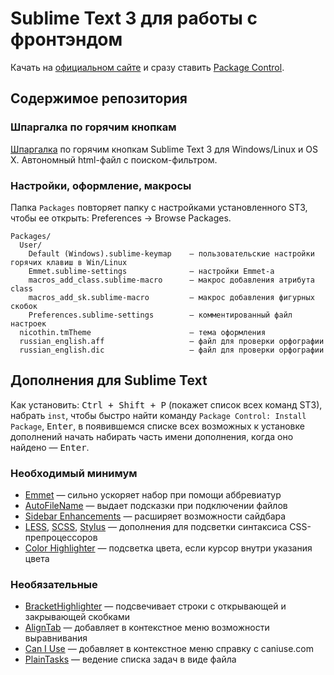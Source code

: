 # Sublime Text 3 для работы с фронтэндом

Качать на [официальном сайте](http://www.sublimetext.com/3) и сразу ставить [Package Control](https://packagecontrol.io/installation).


## Содержимое репозитория

### Шпаргалка по горячим кнопкам

[Шпаргалка](http://nicothin.github.io/sublime-text/sublime-text-3-hotkeys.html) по горячим кнопкам Sublime Text 3 для Windows/Linux и OS X. Автономный html-файл с поиском-фильтром.


### Настройки, оформление, макросы

Папка `Packages` повторяет папку с настройками установленного ST3, чтобы ее открыть: Preferences → Browse Packages.

```
Packages/
  User/
    Default (Windows).sublime-keymap    — пользовательские настройки горячих клавиш в Win/Linux
    Emmet.sublime-settings              — настройки Emmet-а
    macros_add_class.sublime-macro      — макрос добавления атрибута class
    macros_add_sk.sublime-macro         — макрос добавления фигурных скобок
    Preferences.sublime-settings        — комментированный файл настроек
  nicothin.tmTheme                      — тема оформления
  russian_english.aff                   — файл для проверки орфографии
  russian_english.dic                   — файл для проверки орфографии
```


## Дополнения для Sublime Text

Как установить: <kbd>Ctrl + Shift + P</kbd> (покажет список всех команд ST3), набрать `inst`, чтобы быстро найти команду `Package Control: Install Package`, <kbd>Enter</kbd>, в появившемся списке всех возможных к установке дополнений начать набирать часть имени дополнения, когда оно найдено — <kbd>Enter</kbd>.


### Необходимый минимум

- [Emmet](https://packagecontrol.io/packages/Emmet) — сильно ускоряет набор при помощи аббревиатур
- [AutoFileName](https://packagecontrol.io/packages/AutoFileName) — выдает подсказки при подключении файлов
- [Sidebar Enhancements](https://packagecontrol.io/packages/SideBarEnhancements) — расширяет возможности сайдбара
- [LESS](https://packagecontrol.io/packages/LESS), [SCSS](https://packagecontrol.io/packages/SCSS), [Stylus](https://packagecontrol.io/packages/Stylus) — дополнения для подсветки синтаксиса CSS-препроцессоров
- [Color Highlighter](https://packagecontrol.io/packages/Color%20Highlighter) — подсветка цвета, если курсор внутри указания цвета


### Необязательные

- [Bracket​Highlighter](https://packagecontrol.io/packages/BracketHighlighter) — подсвечивает строки с открывающей и закрывающей скобками
- [AlignTab](https://packagecontrol.io/packages/AlignTab) — добавляет в контекстное меню возможности выравнивания
- [Can I Use](https://packagecontrol.io/packages/Can%20I%20Use) — добавляет в контекстное меню справку с caniuse.com
- [PlainTasks](https://packagecontrol.io/packages/PlainTasks) — ведение списка задач в виде файла
